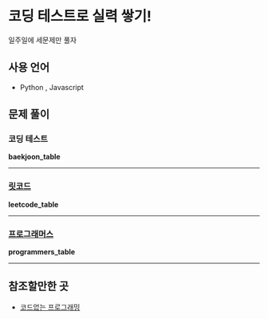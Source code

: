 # 코딩 테스트로 실력 쌓기!

일주일에 세문제만 풀자

## 사용 언어

- Python , Javascript

## 문제 풀이

### 코딩 테스트

**baekjoon_table**

---

### [릿코드](https://leetcode.com/)

**leetcode_table**

---

### [프로그래머스](https://programmers.co.kr/)

**programmers_table**

---

## 참조할만한 곳

- [코드없는 프로그래밍](https://www.youtube.com/channel/UCHcG02L6TSS-StkSbqVy6Fg)
